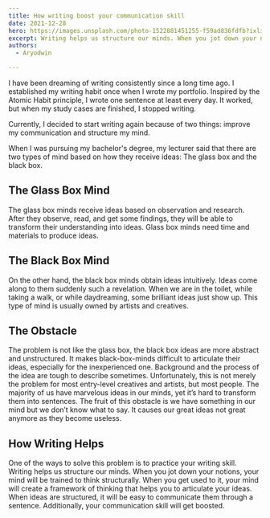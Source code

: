 ```yaml
---
title: How writing boost your communication skill
date: 2021-12-28
hero: https://images.unsplash.com/photo-1522881451255-f59ad836fdfb?ixlib=rb-1.2.1&ixid=MnwxMjA3fDB8MHxwaG90by1wYWdlfHx8fGVufDB8fHx8&auto=format&fit=crop&w=2544&q=80
excerpt: Writing helps us structure our minds. When you jot down your notions, your mind will be trained to think structurally. When you get used to it, your mind will create a framework of thinking that helps you to articulate your ideas.
authors:
  - Aryodwin

---
```




I have been dreaming of writing consistently since a long time ago. I established my writing habit once when I wrote my portfolio. Inspired by the Atomic Habit principle, I wrote one sentence at least every day. It worked, but when my study cases are finished, I stopped writing.

Currently, I decided to start writing again because of two things: improve my communication and structure my mind.

When I was pursuing my bachelor's degree, my lecturer said that there are two types of mind based on how they receive ideas: The glass box and the black box.

## The Glass Box Mind
The glass box minds receive ideas based on observation and research. After they observe, read, and get some findings, they will be able to transform their understanding into ideas. Glass box minds need time and materials to produce ideas.

## The Black Box Mind
On the other hand, the black box minds obtain ideas intuitively. Ideas come along to them suddenly such a revelation. When we are in the toilet, while taking a walk, or while daydreaming, some brilliant ideas just show up. This type of mind is usually owned by artists and creatives.

## The Obstacle
The problem is not like the glass box, the black box ideas are more abstract and unstructured. It makes black-box-minds difficult to articulate their ideas, especially for the inexperienced one. Background and the process of the idea are tough to describe sometimes. Unfortunately, this is not merely the problem for most entry-level creatives and artists, but most people. The majority of us have marvelous ideas in our minds, yet it’s hard to transform them into sentences. The fruit of this obstacle is we have something in our mind but we don’t know what to say. It causes our great ideas not great anymore as they become useless.

## How Writing Helps
One of the ways to solve this problem is to practice your writing skill.  Writing helps us structure our minds. When you jot down your notions, your mind will be trained to think structurally. When you get used to it, your mind will create a framework of thinking that helps you to articulate your ideas. When ideas are structured, it will be easy to communicate them through a sentence. Additionally, your communication skill will get boosted.
